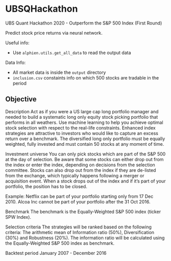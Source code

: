 # UBSQHackathon
UBS Quant Hackathon 2020 - Outperform the S&P 500 Index (First Round)

Predict stock price returns via neural network.

Useful info:
- Use `alphien.utils.get_all_data` to read the output data

Data Info:
- All market data is inside the `output` directory
- `inclusion.csv` constaints info on which 500 stocks are tradable in the period

## Objective

Description
Act as if you were a US large cap long portfolio manager and needed to build a systematic long only equity stock picking portfolio that performs in all weathers. Use machine learning to help you achieve optimal stock selection with respect to the real-life constraints. Enhanced index strategies are attractive to investors who would like to capture an excess return over a benchmark. The diversified long only portfolio must be equally weighted, fully invested and must contain 50 stocks at any moment of time.

Investment universe
You can only pick stocks which are part of the S&P 500 at the day of selection. Be aware that some stocks can either drop out from the index or enter the index, depending on decisions from the selection committee. Stocks can also drop out from the index if they are de-listed from the exchange, which typically happens following a merger or acquisition event. When a stock drops out of the index and if it’s part of your portfolio, the position has to be closed.

Example:
Netflix can be part of your portfolio starting only from 17 Dec 2010.
Alcoa Inc cannot be part of your portfolio after the 31 Oct 2016.  

Benchmark
The benchmark is the Equally-Weighted S&P 500 index (ticker SPW Index).

Selection criteria
The strategies will be ranked based on the following criteria:
The arithmetic mean of Information ratio (50%), Diversification (30%) and Robustness (20%).
The information ratio will be calculated using the Equally-Weighted S&P 500 index as benchmark.

Backtest period
January 2007 - December 2016
